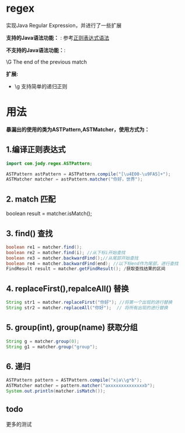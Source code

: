 # regex
实现Java Regular Expression，并进行了一些扩展

**支持的Java语法功能：** : 参考[正则表达式语法](https://docs.oracle.com/javase/8/docs/api/java/util/regex/Pattern.html)


**不支持的Java语法功能：**: 

\G	The end of the previous match


**扩展:**
* \g 支持简单的递归正则


# 用法

**暴漏出的使用的类为ASTPattern,ASTMatcher，使用方式为：**
## 1.编译正则表达式

```java
import com.jody.regex.ASTPattern;

ASTPattern astPattern = ASTPattern.compile("[\u4E00-\u9FA5]+");
ASTMatcher matcher = astPattern.matcher("你好，世界");
```
## 2. match 匹配
boolean result = matcher.isMatch();

## 3. find() 查找
```java
boolean re1 = matcher.find();
boolean re2 = matcher.find(i); //从下标i开始查找
boolean re3 = matcher.backwardFind();//从尾部开始查找
boolean re4 = matcher.backwardFind(end); //以下标end作为尾部，进行查找
FindResult result = matcher.getFindResult(); /获取查找结果的区间
```


## 4. replaceFirst(),repalceAll() 替换
```java
String str1 = matcher.replaceFirst("你好"); //将第一个出现的进行替换
String str2 = matcher.replaceAll("你好");  // 将所有出现的进行替换
```

## 5. group(int), group(name) 获取分组
```java
String g = matcher.group(0);
String g1 = matcher.group("group");

```

## 6. 递归
```java
ASTPattern pattern = ASTPattern.compile("x|a\\g*b");
ASTMatcher matcher = pattern.matcher("axxxxxxxxxxxxxxb");
System.out.println(matcher.isMatch());
```

## todo
更多的测试